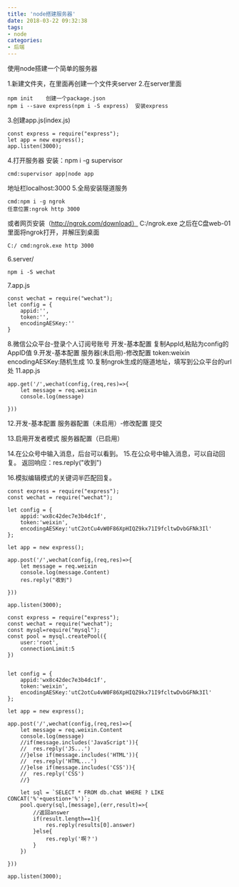```yaml
---
title: 'node搭建服务器'
date: 2018-03-22 09:32:38
tags:
- node
categories:
- 后端
---
```


使用node搭建一个简单的服务器
<!-- more -->
1.新建文件夹，在里面再创建一个文件夹server
2.在server里面
```
npm init    创建一个package.json
npm i --save express(npm i -S express)  安装express
```
3.创建app.js(index.js)
```
const express = require("express");
let app = new express();
app.listen(3000);
```
4.打开服务器
安装：npm i -g supervisor
```
cmd:supervisor app|node app
```
地址栏localhost:3000
5.全局安装隧道服务
```
cmd:npm i -g ngrok
任意位置:ngrok http 3000
```
或者网页安装（http://ngrok.com/download）
C:/ngrok.exe
之后在C盘web-01里面将ngrok打开，并解压到桌面
```
C:/ cmd:ngrok.exe http 3000
```
6.server/
```
npm i -S wechat
```
7.app.js
```
const wechat = require("wechat");
let config = {
	appid:'',
	token:'',
	encodingAESKey:''
}
```
8.微信公众平台-登录个人订阅号账号
开发-基本配置
复制AppId,粘贴为config的AppID值
9.开发-基本配置
服务器(未启用)-修改配置
token:weixin
encodingAESKey:随机生成
10.复制ngrok生成的隧道地址，填写到公众平台的url处
11.app.js
```
app.get('/',wechat(config,(req,res)=>{
	let message = req.weixin 
	console.log(message)

}))
```

12.开发-基本配置
服务器配置（未启用）-修改配置
提交

13.启用开发者模式
服务器配置（已启用）

14.在公众号中输入消息，后台可以看到。
15.在公众号中输入消息，可以自动回复。
返回响应：res.reply("收到")

16.模拟编辑模式的关键词半匹配回复。
```
const express = require("express");
const wechat = require("wechat");

let config = {
	appid:'wx8c42dec7e3b4dc1f',
	token:'weixin',
	encodingAESKey:'utC2otCu4vW0F86XpHIQZ9kx71I9fcltwDvbGFNk3Il'
};

let app = new express();

app.post('/',wechat(config,(req,res)=>{
	let message = req.weixin 
	console.log(message.Content)
	res.reply("收到")

}))

app.listen(3000);
```
```
const express = require("express");
const wechat = require("wechat");
const mysql=require("mysql");
const pool = mysql.createPool({
	user:'root',
	connectionLimit:5
})


let config = {
	appid:'wx8c42dec7e3b4dc1f',
	token:'weixin',
	encodingAESKey:'utC2otCu4vW0F86XpHIQZ9kx71I9fcltwDvbGFNk3Il'
};

let app = new express();

app.post('/',wechat(config,(req,res)=>{
	let message = req.weixin.Content
	console.log(message)
	//if(message.includes('JavaScript')){
	//	res.reply('JS...')
	//}else if(message.includes('HTML')){
	//	res.reply('HTML...')
	//}else if(message.includes('CSS')){
	//	res.reply('CSS')
	//}

	let sql = `SELECT * FROM db.chat WHERE ? LIKE CONCAT('%'+question+'%')`;
	pool.query(sql,[message],(err,result)=>{
		//返回answer
		if(result.length==1){
			res.reply(results[0].answer)
		}else{
			res.reply('啊？')
		}
	})

}))

app.listen(3000);


```